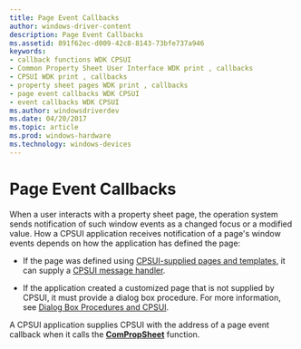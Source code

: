 ```yaml
---
title: Page Event Callbacks
author: windows-driver-content
description: Page Event Callbacks
ms.assetid: 891f62ec-d009-42c8-8143-73bfe737a946
keywords:
- callback functions WDK CPSUI
- Common Property Sheet User Interface WDK print , callbacks
- CPSUI WDK print , callbacks
- property sheet pages WDK print , callbacks
- page event callbacks WDK CPSUI
- event callbacks WDK CPSUI
ms.author: windowsdriverdev
ms.date: 04/20/2017
ms.topic: article
ms.prod: windows-hardware
ms.technology: windows-devices
---
```


# Page Event Callbacks





When a user interacts with a property sheet page, the operation system sends notification of such window events as a changed focus or a modified value. How a CPSUI application receives notification of a page's window events depends on how the application has defined the page:

-   If the page was defined using [CPSUI-supplied pages and templates](cpsui-supplied-pages-and-templates.md), it can supply a [CPSUI message handler](cpsui-message-handler.md).

-   If the application created a customized page that is not supplied by CPSUI, it must provide a dialog box procedure. For more information, see [Dialog Box Procedures and CPSUI](dialog-box-procedures-and-cpsui.md).

A CPSUI application supplies CPSUI with the address of a page event callback when it calls the [**ComPropSheet**](https://msdn.microsoft.com/library/windows/hardware/ff546207) function.

 

 




